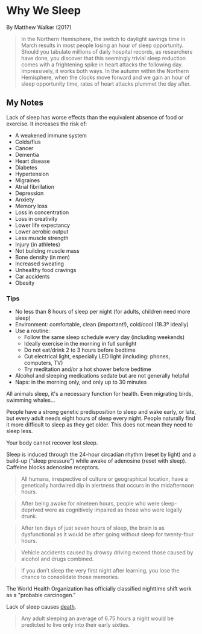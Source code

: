 # Why We Sleep

By Matthew Walker (2017)

> In the Northern Hemisphere, the switch to daylight savings time in March results in most people losing an hour of sleep opportunity. Should you tabulate millions of daily hospital records, as researchers have done, you discover that this seemingly trivial sleep reduction comes with a frightening spike in heart attacks the following day. Impressively, it works both ways. In the autumn within the Northern Hemisphere, when the clocks move forward and we gain an hour of sleep opportunity time, rates of heart attacks plummet the day after.

## My Notes

Lack of sleep has worse effects than the equivalent absence of food or exercise. It increases the risk of:

- A weakened immune system
- Colds/flus
- Cancer
- Dementia
- Heart disease
- Diabetes
- Hypertension
- Migraines
- Atrial fibrillation
- Depression
- Anxiety
- Memory loss
- Loss in concentration
- Loss in creativity
- Lower life expectancy
- Lower aerobic output
- Less muscle strength
- Injury (in athletes)
- Not building muscle mass
- Bone density (in men)
- Increased sweating
- Unhealthy food cravings
- Car accidents
- Obesity

### Tips

- No less than 8 hours of sleep per night (for adults, children need more sleep)
- Environment: comfortable, clean (important!), cold/cool (18.3º ideally)
- Use a routine:
	- Follow the same sleep schedule every day (including weekends)
	- Ideally exercise in the morning in full sunlight
	- Do not eat/drink 2 to 3 hours before bedtime
	- Cut electrical light, especially LED light (including: phones, computers, TV)
	- Try meditation and/or a hot shower before bedtime
- Alcohol and sleeping medications sedate but are not generally helpful
- Naps: in the morning only, and only up to 30 minutes

All animals sleep, it's a necessary function for health. Even migrating birds, swimming whales…

People have a strong genetic predisposition to sleep and wake early, or late, but every adult needs eight hours of sleep every night. People naturally find it more difficult to sleep as they get older. This does not mean they need to sleep less.

Your body cannot recover lost sleep.

Sleep is induced through the 24-hour circadian rhythm (reset by light) and a build-up ("sleep pressure") while awake of adenosine (reset with sleep). Caffeine blocks adenosine receptors.

> All humans, irrespective of culture or geographical location, have a genetically hardwired dip in alertness that occurs in the midafternoon hours.

> After being awake for nineteen hours, people who were sleep-deprived were as cognitively impaired as those who were legally drunk.

> After ten days of just seven hours of sleep, the brain is as dysfunctional as it would be after going without sleep for twenty-four hours.

> Vehicle accidents caused by drowsy driving exceed those caused by alcohol and drugs combined.

> If you don’t sleep the very first night after learning, you lose the chance to consolidate those memories.

The World Health Organization has officially classified nighttime shift work as a "probable carcinogen."

Lack of sleep causes [death](https://en.wikipedia.org/wiki/Fatal_insomnia).

> Any adult sleeping an average of 6.75 hours a night would be predicted to live only into their early sixties.
